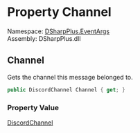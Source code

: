 # Property Channel

Namespace: [DSharpPlus.EventArgs](DSharpPlus.EventArgs.md)  
Assembly: DSharpPlus.dll

## <a id="DSharpPlus_EventArgs_MessageDeleteEventArgs_Channel"></a>Channel

Gets the channel this message belonged to.

```csharp
public DiscordChannel Channel { get; }
```

### Property Value

[DiscordChannel](DSharpPlus.Entities.DiscordChannel.md)

